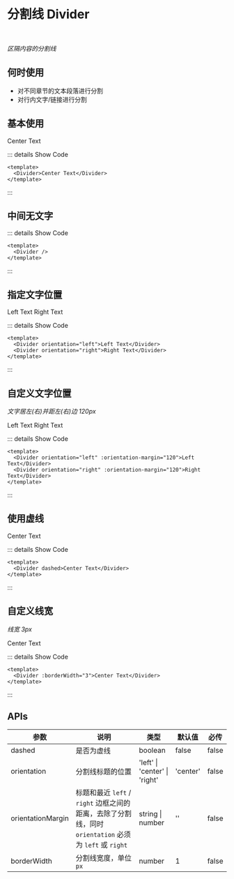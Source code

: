 # 分割线 Divider<BackTop />

<br/>

*区隔内容的分割线*

## 何时使用

- 对不同章节的文本段落进行分割
- 对行内文字/链接进行分割

## 基本使用

<Divider>Center Text</Divider>

::: details Show Code

```vue
<template>
  <Divider>Center Text</Divider>
</template>
```

:::

## 中间无文字

<Divider />

::: details Show Code

```vue
<template>
  <Divider />
</template>
```

:::

## 指定文字位置

<Divider orientation="left">Left Text</Divider>
<Divider orientation="right">Right Text</Divider>

::: details Show Code

```vue
<template>
  <Divider orientation="left">Left Text</Divider>
  <Divider orientation="right">Right Text</Divider>
</template>
```

:::

## 自定义文字位置

*文字居左(右)并距左(右)边 120px*

<Divider orientation="left" :orientation-margin="120">Left Text</Divider>
<Divider orientation="right" :orientation-margin="120">Right Text</Divider>

::: details Show Code

```vue
<template>
  <Divider orientation="left" :orientation-margin="120">Left Text</Divider>
  <Divider orientation="right" :orientation-margin="120">Right Text</Divider>
</template>
```

:::

## 使用虚线

<Divider dashed>Center Text</Divider>

::: details Show Code

```vue
<template>
  <Divider dashed>Center Text</Divider>
</template>
```

:::

## 自定义线宽

*线宽 3px*

<Divider :borderWidth="3">Center Text</Divider>

::: details Show Code

```vue
<template>
  <Divider :borderWidth="3">Center Text</Divider>
</template>
```

:::

## APIs

参数 | 说明 | 类型 | 默认值 | 必传
-- | -- | -- | -- | --
dashed | 是否为虚线 | boolean | false | false
orientation | 分割线标题的位置 | 'left' &#124; 'center' &#124; 'right' | 'center' | false
orientationMargin | 标题和最近 `left` / `right` 边框之间的距离，去除了分割线，同时 `orientation` 必须为 `left` 或 `right` | string &#124; number | '' | false
borderWidth | 分割线宽度，单位`px` | number | 1 | false
